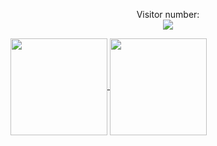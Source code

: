 <p align="center">Visitor number:
  <br>
  <img src="https://profile-counter.glitch.me/xexubonete/count.svg" /><br>
</p>

<a href="https://github.com/xexubonete/">
  <img height=155 align="center" src="https://github-readme-stats.vercel.app/api?username=xexubonete&show_icons=true&hide=contribs,prs&show=prs_merged_percentage&hide_title=true&theme=dark&rank_icon=github&bg_color=0E1116&hide_border=true" />
</a>
<a href="https://github.com/xexubonete/">
  <img height=155 align="center" src="https://github-readme-stats.vercel.app/api/top-langs?username=xexubonete&hide_title=true&layout=compact&langs_count=8&card_width=320&theme=dark&bg_color=0E1116&hide_border=true" />
</a>
